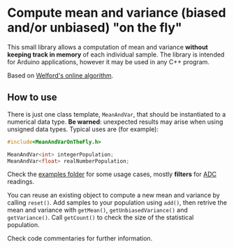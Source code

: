 # Compute mean and variance (biased and/or unbiased) "on the fly"

This small library allows a computation of mean and variance **without keeping track in memory** of each individual sample.
The library is intended for Arduino applications, however it may be used in any C++ program.

Based on [Welford's online algorithm](https://en.wikipedia.org/wiki/Algorithms_for_calculating_variance#Welford's_online_algorithm).

## How to use

There is just one class template, `MeanAndVar`, that should be instantiated to a numerical data type. **Be warned**: unexpected results may arise when using unsigned data types. Typical uses are (for example):

```c++
#include<MeanAndVarOnTheFly.h>

MeanAndVar<int> integerPopulation;
MeanAndVar<float> realNumberPopulation;
```

Check the [examples folder](./examples) for some usage cases, mostly **filters** for [ADC](https://en.wikipedia.org/wiki/Analog-to-digital_converter) readings.

You can reuse an existing object to compute a new mean and variance by calling `reset()`. Add samples to your population using `add()`, then retrive the mean and variance with `getMean()`, `getUnbiasedVariance()` and `getVariance()`. Call `getCount()` to check the size of the statistical population.

Check code commentaries for further information.
